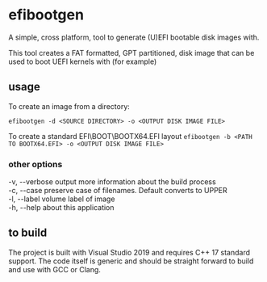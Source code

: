 # efibootgen
A simple, cross platform, tool to generate (U)EFI bootable disk images with.

This tool creates a FAT formatted, GPT partitioned, disk image that can be used to boot UEFI kernels with (for example)</br>

## usage
To create an image from a directory:

```efibootgen -d <SOURCE DIRECTORY> -o <OUTPUT DISK IMAGE FILE>```

To create a standard EFI\BOOT\BOOTX64.EFI layout
```efibootgen -b <PATH TO BOOTX64.EFI> -o <OUTPUT DISK IMAGE FILE>```

### other options
-v, --verbose           output more information about the build process</br>
-c, --case              preserve case of filenames. Default converts to UPPER</br>
-l, --label             volume label of image</br>
-h, --help              about this application</br>

## to build
The project is built with Visual Studio 2019 and requires C++ 17 standard support. 
The code itself is generic and should be straight forward to build and use with GCC or Clang.

